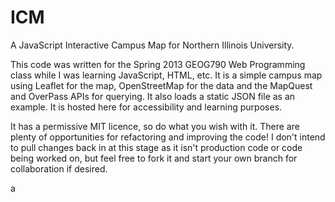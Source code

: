 ICM
===

A JavaScript Interactive Campus Map for Northern Illinois University.

This code was written for the Spring 2013 GEOG790 Web Programming class while I was learning JavaScript, HTML, etc. It is a simple campus map using Leaflet for the map, OpenStreetMap for the data and the MapQuest and OverPass APIs for querying. It also loads a static JSON file as an example. It is hosted here for accessibility and learning purposes.

It has a permissive MIT licence, so do what you wish with it.
There are plenty of opportunities for refactoring and improving the code! I don't intend to pull changes back in at this stage as it isn't production code or code being worked on, but feel free to fork it and start your own branch for collaboration if desired. 

a


